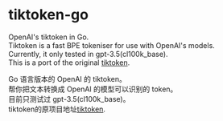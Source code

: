 # tiktoken-go
OpenAI's tiktoken in Go.  
Tiktoken is a fast BPE tokeniser for use with OpenAI's models.  
Currently, it only tested in gpt-3.5(cl100k_base).  
This is a port of the original [tiktoken](https://github.com/openai/tiktoken).  

Go 语言版本的 OpenAI 的 tiktoken。  
帮你把文本转换成 OpenAI 的模型可以识别的 token。  
目前只测试过 gpt-3.5(cl100k_base)。  
tiktoken的原项目地址[tiktoken](https://github.com/openai/tiktoken).  


